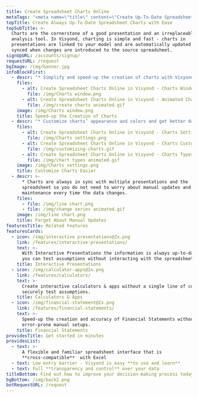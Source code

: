 ```yaml
---
title: Create Spreadsheet Charts Online
metaTags: "<meta name=\"title\" content=\"Create Up-To-Date Spreadsheet Charts Online with Ease\">\r\n\r\n<meta name=\"description\" content=\"In Visyond, charting is simple and fast -  create spreadsheets charts online and link presentations to your model. Charts sare automatically updated and synced when changes are introduced to the source spreadsheet.\">\r\n\r\n<meta name=\"keywords\" content=\"create chart online, spreadsheet chart\">"
topTitle: Create Always Up-To-Date Spreadsheet Charts with Ease
topSubTitle: >-
  Charts are the cornerstone of a good presentation and an irreplaceable
  analysis tool. In Visyond, charting is simple and fast - charts in
  presentations are linked to your model and are automatically updated and
  synced when changes are introduced to the source spreadsheet.
signUpURL: /accounts/signup/
requestURL: /request
bgImage: /img/banner.jpg
infoBlockFirst:
  - descr: "* Simplify and speed-up the creation of charts with Visyond’s intuitive interface\r\n* Pick from a wide variety of chart types - from familiar Bars and Pies to Waterfall charts\r\n* Export charts or place them inside Visyond’s presentation instantly\r\n"
    files:
      - alt: Create Spreadsheet Charts Online in Visyond - Charts Window
        file: /img/Charts window.png
      - alt: Create Spreadsheet Charts Online in Visyond - Animated Chart
        file: /img/create charts animated.gif
    image: /img/Charts window.png
    title: Speed-up the Creation of Charts
  - descr: "* Customize charts’ appearance and colors and get better data visualizations\r\n* Easily group data sets and organize data within the chart\r\n"
    files:
      - alt: Create Spreadsheet Charts Online in Visyond - Charts Settings
        file: /img/Charts settings.png
      - alt: Create Spreadsheet Charts Online in Visyond - Charts Customization
        file: /img/customizing-charts.gif
      - alt: Create Spreadsheet Charts Online in Visyond - Charts Types
        file: /img/chart types animated.gif
    image: /img/Charts settings.png
    title: Customize Charts Easier
  - descr: >-
      * Charts are always in sync with multiple presentations and the
      spreadsheet so you do not need to worry about manual updates and chart
      maintenance every time the data changes.
    files:
      - file: /img/line chart.png
      - file: /img/change series animated.gif
    image: /img/line chart.png
    title: Forget About Manual Updates
featuresTitle: Related Features
featuresCards:
  - icon: /img/interactive presentations@2x.png
    link: /features/interactive-presentations/
    text: >-
      With Interactive Presentations the information is always up-to-date, and
      you can test assumptions without interacting with the spreadsheet.
    title: Interactive Presentations
  - icon: /img/calculator-apps@2x.png
    link: /features/calculators/
    text: >-
      Create interactive calculators & apps without a single line of code and
      securely test assumptions.
    title: Calculators & Apps
  - icon: /img/financial-statement@2x.png
    link: /features/financial-statements/
    text: >-
      Speed-up the creation and accuracy of Financial Statements without long
      error-prone manual setups.
    title: Financial Statements
providesTitle: Get started in minutes
providesList:
  - text: >-
      A flexible and familiar spreadsheet interface that is
      **cross-compatible**  with Excel
  - text: Low entry barrier - Visyond is easy **to use and learn**
  - text: Full **transparency and control** over your data
titleBottom: Find out how to improve your decision-making process today
bgBottom: /img/back2.png
botRequestURL: /request
---
```



